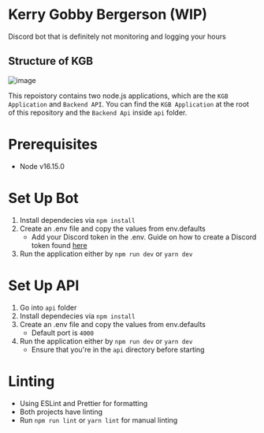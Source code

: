 # Kerry Gobby Bergerson (WIP)
Discord bot that is definitely not monitoring and logging your hours

## Structure of KGB
![image](https://user-images.githubusercontent.com/47926269/167037675-64422691-427d-4c14-a1fe-06ba20603cb3.png)

This repoistory contains two node.js applications, which are the `KGB Application` and `Backend API`. You can find the `KGB Application` at the root of this repository and the `Backend Api` inside `api` folder.


# Prerequisites
* Node v16.15.0

# Set Up Bot
1. Install dependecies via `npm install`
2. Create an .env file and copy the values from env.defaults 
    * Add your Discord token in the .env. Guide on how to create a Discord token found [here](https://discordjs.guide/preparations/setting-up-a-bot-application.html#creating-your-bot)
3. Run the application either by `npm run dev` or `yarn dev`

# Set Up API
1. Go into `api` folder
2. Install dependecies via `npm install`
3. Create an .env file and copy the values from env.defaults
   * Default port is `4000`
4. Run the application either by `npm run dev` or `yarn dev`
   * Ensure that you're in the `api` directory before starting

# Linting
* Using ESLint and Prettier for formatting
* Both projects have linting
* Run `npm run lint` or `yarn lint` for manual linting

